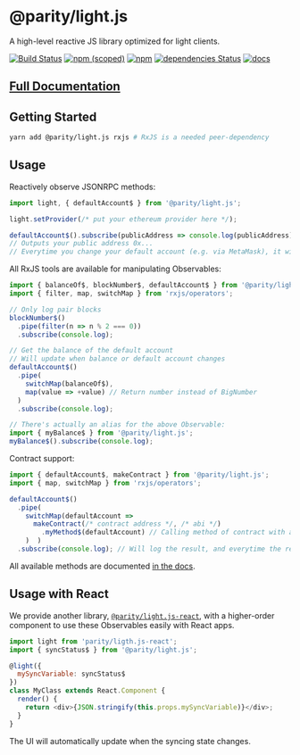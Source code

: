 
@parity/light.js
================

A high-level reactive JS library optimized for light clients.

[![Build Status](https://travis-ci.org/paritytech/js-libs.svg?branch=master)](https://travis-ci.org/paritytech/js-libs) [![npm (scoped)](https://img.shields.io/npm/v/@parity/light.js.svg)](https://www.npmjs.com/package/@parity/light.js) [![npm](https://img.shields.io/npm/dw/@parity/light.js.svg)](https://www.npmjs.com/package/@parity/light.js) [![dependencies Status](https://david-dm.org/paritytech/js-libs/status.svg?path=packages/light.js)](https://david-dm.org/paritytech/js-libs?path=packages/light.js) [![docs](https://img.shields.io/badge/docs-passing-green.svg)](https://paritytech.github.io/js-libs/light.js/)

[Full Documentation](https://paritytech.github.io/js-libs/light.js/)
--------------------------------------------------------------------

Getting Started
---------------

```bash
yarn add @parity/light.js rxjs # RxJS is a needed peer-dependency
```

Usage
-----

Reactively observe JSONRPC methods:

```javascript
import light, { defaultAccount$ } from '@parity/light.js';

light.setProvider(/* put your ethereum provider here */);

defaultAccount$().subscribe(publicAddress => console.log(publicAddress));
// Outputs your public address 0x...
// Everytime you change your default account (e.g. via MetaMask), it will output your new public address
```

All RxJS tools are available for manipulating Observables:

```javascript
import { balanceOf$, blockNumber$, defaultAccount$ } from '@parity/light.js';
import { filter, map, switchMap } from 'rxjs/operators';

// Only log pair blocks
blockNumber$()
  .pipe(filter(n => n % 2 === 0))
  .subscribe(console.log);

// Get the balance of the default account
// Will update when balance or default account changes
defaultAccount$()
  .pipe(
    switchMap(balanceOf$),
    map(value => +value) // Return number instead of BigNumber
  )
  .subscribe(console.log);

// There's actually an alias for the above Observable:
import { myBalance$ } from '@parity/light.js';
myBalance$().subscribe(console.log);
```

Contract support:

```javascript
import { defaultAccount$, makeContract } from '@parity/light.js';
import { map, switchMap } from 'rxjs/operators';

defaultAccount$()
  .pipe(
    switchMap(defaultAccount =>
      makeContract(/* contract address */, /* abi */)
        .myMethod$(defaultAccount) // Calling method of contract with arguments
    )  )
  .subscribe(console.log); // Will log the result, and everytime the result changes
```

All available methods are documented [in the docs](https://paritytech.github.io/js-libs/light.js/).

Usage with React
----------------

We provide another library, [`@parity/light.js-react`](https://github.com/paritytech/js-libs/tree/master/packages/light.js-react), with a higher-order component to use these Observables easily with React apps.

```javascript
import light from 'parity/ligth.js-react';
import { syncStatus$ } from '@parity/light.js';

@light({
  mySyncVariable: syncStatus$
})
class MyClass extends React.Component {
  render() {
    return <div>{JSON.stringify(this.props.mySyncVariable)}</div>;
  }
}
```

The UI will automatically update when the syncing state changes.

